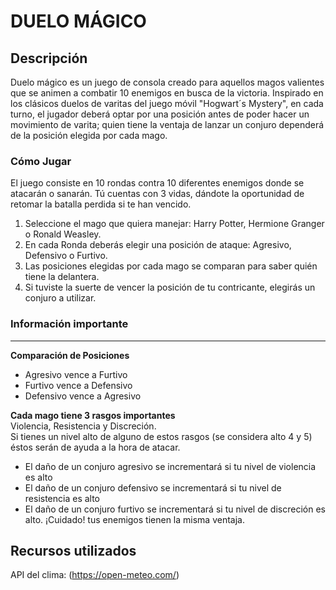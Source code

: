 # DUELO MÁGICO

## Descripción
Duelo mágico es un juego de consola creado para aquellos magos valientes que se animen a combatir 10 enemigos en busca de la victoria. Inspirado en los clásicos duelos de varitas del juego móvil "Hogwart´s Mystery", en cada turno, el jugador deberá optar por una posición antes de poder hacer un movimiento de varita; quien tiene la ventaja de lanzar un conjuro dependerá de la posición elegida por cada mago. 

### Cómo Jugar
El juego consiste en 10 rondas contra 10 diferentes enemigos donde se atacarán o sanarán. Tú cuentas con 3 vidas, dándote la oportunidad de retomar la batalla perdida si te han vencido.
1. Seleccione el mago que quiera manejar: Harry Potter, Hermione Granger o Ronald Weasley.
2. En cada Ronda deberás elegir una posición de ataque: Agresivo, Defensivo o Furtivo.
3. Las posiciones elegidas por cada mago se comparan para saber quién tiene la delantera. 
4. Si tuviste la suerte de vencer la posición de tu contricante, elegirás un conjuro a utilizar.

### Información importante
***

**Comparación de Posiciones**
- Agresivo vence a Furtivo
- Furtivo vence a Defensivo
- Defensivo vence a Agresivo

**Cada mago tiene 3 rasgos importantes**  <br>
Violencia, Resistencia y Discreción. <br>
Si tienes un nivel alto de alguno de estos rasgos (se considera alto 4 y 5) éstos serán de ayuda a la hora de atacar. 
- El daño de un conjuro agresivo se incrementará si tu nivel de violencia es alto
- El daño de un conjuro defensivo se incrementará si tu nivel de resistencia es alto 
- El daño de un conjuro furtivo se incrementará si tu nivel de discreción es alto.
¡Cuidado! tus enemigos tienen la misma ventaja.


## Recursos utilizados
API del clima: (https://open-meteo.com/)





